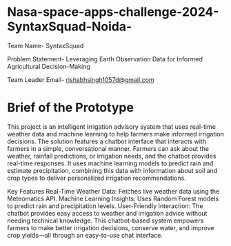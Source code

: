 # Nasa-space-apps-challenge-2024-SyntaxSquad-Noida-

Team Name- SyntaxSquad

Problem Statement- Leveraging Earth Observation Data for Informed Agricultural Decision-Making

Team Leader Email- rishabhsingh1057d@gmail.com

# Brief of the Prototype

This project is an intelligent irrigation advisory system that uses real-time weather data and machine learning to help farmers make informed irrigation decisions. The solution features a chatbot interface that interacts with farmers in a simple, conversational manner. Farmers can ask about the weather, rainfall predictions, or irrigation needs, and the chatbot provides real-time responses. It uses machine learning models to predict rain and estimate precipitation, combining this data with information about soil and crop types to deliver personalized irrigation recommendations.

Key Features
Real-Time Weather Data: Fetches live weather data using the Meteomatics API.
Machine Learning Insights: Uses Random Forest models to predict rain and precipitation levels.
User-Friendly Interaction: The chatbot provides easy access to weather and irrigation advice without needing technical knowledge.
This chatbot-based system empowers farmers to make better irrigation decisions, conserve water, and improve crop yields—all through an easy-to-use chat interface.
